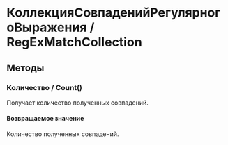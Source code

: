 
# КоллекцияСовпаденийРегулярногоВыражения / RegExMatchCollection

## Методы
    
### Количество / Count()
    
    
    
Получает количество полученных совпадений.


  
  
#### Возвращаемое значение

Количество полученных совпадений.

  